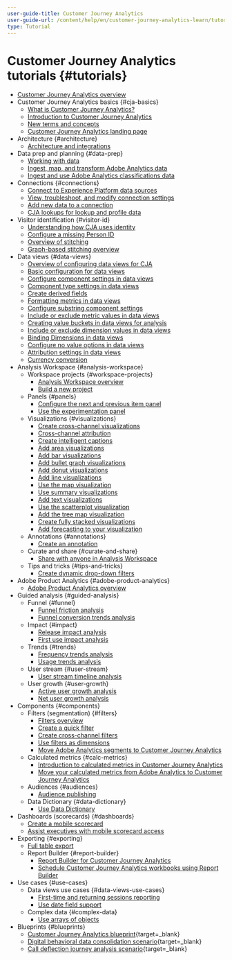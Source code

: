 ```yaml
---
user-guide-title: Customer Journey Analytics
user-guide-url: /content/help/en/customer-journey-analytics-learn/tutorials/overview.html
type: Tutorial
---
```


# Customer Journey Analytics tutorials {#tutorials}

+   [Customer Journey Analytics overview](overview.md)
+   Customer Journey Analytics basics {#cja-basics}
    + [What is Customer Journey Analytics?](cja-basics/what-is-customer-journey-analytics.md)
    + [Introduction to Customer Journey Analytics](cja-basics/understanding-customer-journey-analytics.md)
    + [New terms and concepts](cja-basics/new-terms-and-concepts-in-cja.md)
    + [Customer Journey Analytics landing page](cja-basics/customer-journey-analytics-landing-page.md)
+   Architecture {#architecture}
    + [Architecture and integrations](architecture/architecture-and-integrations-of-cja.md)
+   Data prep and planning {#data-prep}
    + [Working with data](data-prep/working-with-data-in-cja.md)
    + [Ingest, map, and transform Adobe Analytics data](data-prep/ingest-map-and-transform-adobe-analytics-data.md)
    + [Ingest and use Adobe Analytics classifications data](data-prep/ingest-and-use-analytics-classifications.md)
+   Connections {#connections}
    + [Connect to Experience Platform data sources](connections/connecting-customer-journey-analytics-to-data-sources-in-platform.md)
    + [View, troubleshoot, and modify connection settings](connections/connections-details-experience-in-cja.md)
    + [Add new data to a connection](connections/add-past-data-to-an-existing-connection-in-cja.md)
    + [CJA lookups for lookup and profile data](connections/cja-lookup-data.md)
+   Visitor identification {#visitor-id}
    + [Understanding how CJA uses identity](visitor-id/understanding-how-customer-journey-analytics-uses-identity.md)
    + [Configure a missing Person ID](visitor-id/configure-missing-person-id.md)
    + [Overview of stitching](visitor-id/overview-of-stitching.md)
    + [Graph-based stitching overview](visitor-id/graph-based-stitching-overview.md)
+   Data views {#data-views}
    + [Overview of configuring data views for CJA](data-views/overview-of-configuring-data-views-for-cja.md)
    + [Basic configuration for data views](data-views/basic-configuration-for-data-views.md)
    + [Configure component settings in data views](data-views/configuring-component-settings-in-data-views.md)
    + [Component type settings in data views](data-views/component-type-settings-in-data-views.md)
    + [Create derived fields](data-views/derived-fields-in-cja.md)
    + [Formatting metrics in data views](data-views/formatting-metrics-in-data-views.md)
    + [Configure substring component settings](data-views/configure-substring-component-settings.md)
    + [Include or exclude metric values in data views](data-views/include-or-exclude-metric-values-in-data-views.md)
    + [Creating value buckets in data views for analysis](data-views/creating-value-buckets-in-data-views-for-analysis.md)
    + [Include or exclude dimension values in data views](data-views/include-or-exclude-dimension-values-in-data-views.md)
    + [Binding Dimensions in data views](data-views/binding-dimensions-in-data-views.md)
    + [Configure no value options in data views](data-views/configure-no-value-options-in-data-views.md)
    + [Attribution settings in data views](data-views/attribution-settings-in-data-views.md)
    + [Currency conversion](data-views/currency-conversion.md)
+   Analysis Workspace {#analysis-workspace}
    +   Workspace projects {#workspace-projects}
        + [Analysis Workspace overview](analysis-workspace/workspace-projects/analysis-workspace-overview.md)  
        + [Build a new project](analysis-workspace/workspace-projects/build-a-new-project.md)
    +   Panels {#panels}
        + [Configure the next and previous item panel](analysis-workspace/panels/configure-next-previous-item-panel.md)
        + [Use the experimentation panel](analysis-workspace/panels/use-the-experimentation-panel.md)
    +   Visualizations {#visualizations}
        + [Create cross-channel visualizations](analysis-workspace/visualizations/creating-cross-channel-visualizations-in-customer-journey-analytics.md)
        + [Cross-channel attribution](analysis-workspace/visualizations/cross-channel-attribution-in-customer-journey-analytics.md)
        + [Create intelligent captions](analysis-workspace/visualizations/intelligent-captions.md)
        + [Add area visualizations](analysis-workspace/visualizations/add-area-visualizations.md)
        + [Add bar visualizations](analysis-workspace/visualizations/add-bar-visualizations.md)
        + [Add bullet graph visualizations](analysis-workspace/visualizations/add-bullet-graph-visualizations.md)
        + [Add donut visualizations](analysis-workspace/visualizations/add-donut-visualizations.md)
        + [Add line visualizations](analysis-workspace/visualizations/add-line-visualizations.md)
        + [Use the map visualization](analysis-workspace/visualizations/use-map-visualization.md)
        + [Use summary visualizations](analysis-workspace/visualizations/use-summary-visualizations.md)
        + [Add text visualizations](analysis-workspace/visualizations/add-text-visualizations.md)
        + [Use the scatterplot visualization](analysis-workspace/visualizations/use-scatterplot-visualizations.md)
        + [Add the tree map visualization](analysis-workspace/visualizations/add-treemap-visualizations.md)
        + [Create fully stacked visualizations](analysis-workspace/visualizations/create-stacked-visualizations.md)
        + [Add forecasting to your visualization](analysis-workspace/visualizations/forecasting.md)
    +   Annotations {#annotations}
        + [Create an annotation](analysis-workspace/annotations/create-an-annotation.md)
    +   Curate and share {#curate-and-share}
        + [Share with anyone in Analysis Workspace](analysis-workspace/curate-and-share/share-with-anyone-in-analysis-workspace.md)
    +   Tips and tricks {#tips-and-tricks}
        + [Create dynamic drop-down filters](analysis-workspace/tips-and-tricks/dynamic-drop-downs.md)
+ Adobe Product Analytics {#adobe-product-analytics}
    + [Adobe Product Analytics overview](adobe-product-analytics/adobe-product-analytics-overview.md)
+ Guided analysis {#guided-analysis}
    +   Funnel {#funnel}
        + [Funnel friction analysis](guided-analysis/funnel/funnel-friction-analysis.md)        
        + [Funnel conversion trends analysis](guided-analysis/funnel/funnel-conversion-trends-analysis.md)
    +   Impact {#impact}
        + [Release impact analysis](guided-analysis/impact/release-impact-analysis.md)
        + [First use impact analysis](guided-analysis/impact/first-use-impact-analysis.md)
    +   Trends {#trends}
        + [Frequency trends analysis](guided-analysis/trends/frequency-trends-analysis.md)
        + [Usage trends analysis](guided-analysis/trends/usage-trends-analysis.md)
    +   User stream {#user-stream}
        + [User stream timeline analysis](guided-analysis/user-stream/user-stream-timeline-analysis.md)    
    +   User growth {#user-growth}
        + [Active user growth analysis](guided-analysis/user-growth/active-user-growth-analysis.md)
        + [Net user growth analysis](guided-analysis/user-growth/net-user-growth-analysis.md)    
+ Components {#components}
    +   Filters (segmentation) {#filters}
        + [Filters overview](components/filters/introduction-to-filters-in-cja.md)
        + [Create a quick filter](components/filters/create-a-quick-filter.md)
        + [Create cross-channel filters](components/filters/creating-cross-channel-filters-in-customer-journey-analytics.md)
        + [Use filters as dimensions](components/filters/use-filters-as-dimensions.md)
        + [Move Adobe Analytics segments to Customer Journey Analytics](components/filters/moving-adobe-analytics-segments-to-customer-journey-analytics.md)
    +   Calculated metrics {#calc-metrics}
        + [Introduction to calculated metrics in Customer Journey Analytics](components/calc-metrics/introduction-to-calculated-metrics-in-customer-journey-analytics.md)
        + [Move your calculated metrics from Adobe Analytics to Customer Journey Analytics](components/calc-metrics/moving-your-calculated-metrics-from-adobe-analytics-to-customer-journey-analytics.md)
    +   Audiences {#audiences}
        + [Audience publishing](components/audiences/audience-publishing-for-cja.md)
    +   Data Dictionary {#data-dictionary}
        + [Use Data Dictionary](components/data-dictionary/use-data-dictionary.md)  
+   Dashboards (scorecards) {#dashboards}
    + [Create a mobile scorecard](dashboards/create-a-mobile-scorecard.md)
    + [Assist executives with mobile scorecard access](dashboards/assist-executives-to-access-mobile-scorecards.md)
+   Exporting {#exporting}
    + [Full table export](exporting/full-table-export.md)
    +   Report Builder {#report-builder}
        + [Report Builder for Customer Journey Analytics](exporting/report-builder/report-builder-for-customer-journey-analytics.md)
        + [Schedule Customer Journey Analytics workbooks using Report Builder](exporting/report-builder/schedule-cja-workbooks-using-report-builder.md)
+   Use cases {#use-cases}
    +   Data views use cases {#data-views-use-cases}
        + [First-time and returning sessions reporting](use-cases/data-views-use-cases/first-time-and-returning-sessions.md)
        + [Use date field support](use-cases/data-views-use-cases/leverage-date-field-support.md)
    +   Complex data {#complex-data}
        + [Use arrays of objects](use-cases/complex-data/object-arrays-in-cja.md)
+   Blueprints {#blueprints}
    + [Customer Journey Analytics blueprint](https://experienceleague.adobe.com/docs/blueprints-learn/architecture/customer-journey-analytics/overview.html){target=_blank}
    + [Digital behavioral data consolidation scenario](https://experienceleague.adobe.com/docs/analytics-platform/using/cja-usecases/cross-channel/cross-channel.html){target=_blank}
    + [Call deflection journey analysis scenario](https://experienceleague.adobe.com/docs/analytics-platform/using/cja-usecases/cross-channel/call-center.html){target=_blank}

